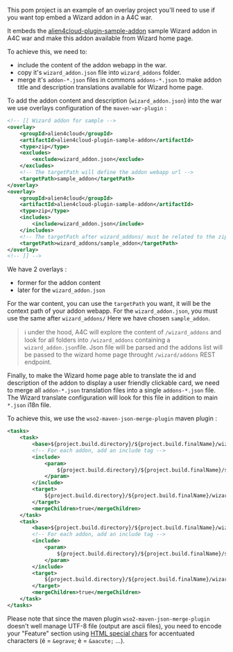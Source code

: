 This pom project is an example of an overlay project you'll need to use if you want top embed
a Wizard addon in a A4C war.

It embeds the [alien4cloud-plugin-sample-addon](../alien4cloud-plugin-sample-addon) sample Wizard addon in A4C war and make this
addon available from Wizard home page.

To achieve this, we need to:

- include the content of the addon webapp in the war.
- copy it's `wizard_addon.json` file into `wizard_addons` folder.
- merge it's ``addon-*.json`` files in commons ``addons-*.json`` to make addon title and description 
translations available for Wizard home page.

To add the addon content and description (`wizard_addon.json`) into the war we use overlays 
configuration of the ``maven-war-plugin`` :

```xml
<!-- [[ Wizard addon for sample -->
<overlay>
    <groupId>alien4cloud</groupId>
    <artifactId>alien4cloud-plugin-sample-addon</artifactId>
    <type>zip</type>
    <excludes>
        <exclude>wizard_addon.json</exclude>
    </excludes>
    <!-- The targetPath will define the addon webapp url -->
    <targetPath>sample_addon</targetPath>
</overlay>
<overlay>
    <groupId>alien4cloud</groupId>
    <artifactId>alien4cloud-plugin-sample-addon</artifactId>
    <type>zip</type>
    <includes>
        <include>wizard_addon.json</include>
    </includes>
    <!-- The targetPath after wizard_addons/ must be related to the zip targetPath above -->
    <targetPath>wizard_addons/sample_addon</targetPath>
</overlay>
<!-- ]] -->
```

We have 2 overlays :
- former for the addon content
- later for the `wizard_addon.json`

For the war content, you can use the `targetPath` you want, it will be the context path 
of your addon webapp.
For the `wizard_addon.json`, you must use the same after ``wizard_addons/``
Here we have chosen ``sample_addon``.

> :information_source: under the hood, A4C will explore the content of ``/wizard_addons`` and look 
> for all folders into ``/wizard_addons`` containing a ``wizard_addon.json``file. Json file will be parsed 
> and the addons list will be passed to the wizard home page throught ``/wizard/addons`` REST endpoint. 

Finally, to make the Wizard home page able to translate the id and description of the addon 
to display a user friendly clickable card, we need to merge all ``addon-*.json`` translation 
files into a single ``addons-*.json`` file. The Wizard translate configuration will look for this file in 
addition to main ``*.json`` i18n file.

To achieve this, we use the ``wso2-maven-json-merge-plugin`` maven plugin :

```xml
<tasks>
    <task>
        <base>${project.build.directory}/${project.build.finalName}/wizard/assets/i18n/addons.json</base>
        <!-- For each addon, add an include tag -->
        <include>
            <param>
                ${project.build.directory}/${project.build.finalName}/sample_addon/assets/i18n/addon-en.json
            </param>
        </include>
        <target>
            ${project.build.directory}/${project.build.finalName}/wizard/assets/i18n/addons-en.json
        </target>
        <mergeChildren>true</mergeChildren>
    </task>
    <task>
        <base>${project.build.directory}/${project.build.finalName}/wizard/assets/i18n/addons.json</base>
        <!-- For each addon, add an include tag -->
        <include>
            <param>
                ${project.build.directory}/${project.build.finalName}/sample_addon/assets/i18n/addon-fr.json
            </param>
        </include>
        <target>
            ${project.build.directory}/${project.build.finalName}/wizard/assets/i18n/addons-fr.json
        </target>
        <mergeChildren>true</mergeChildren>
    </task>
</tasks>
```

Please note that since the maven plugin ``wso2-maven-json-merge-plugin`` doesn't well manage UTF-8 file (output are ascii files), 
you need to encode your "Feature" section using [HTML special chars](https://ascii.cl/htmlcodes.htm) 
for accentuated characters (é = ```&egrave```; è = ```&aacute;``` ...).
